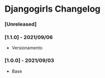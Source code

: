 # Djangogirls Changelog

### [Unreleased] 

### [1.1.0] - 2021/09/06 

- Versionamento

### [1.0.0] - 2021/09/03

- Base 